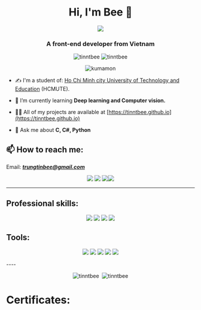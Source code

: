 <h1 align="center">Hi, I'm Bee 🐝</h1>
<p align="center"><img src="https://img.icons8.com/color/48/000000/vietnam-circular.png"/></p>
<h3 align="center">A front-end developer from Vietnam </h3>

<p align="center"> <img src="https://komarev.com/ghpvc/?username=tinntbee" alt="tinntbee" /> <img src="https://badges.pufler.dev/repos/TienNHM" alt="tinntbee" /> </p>

<p align="center"> <img src="https://media.tenor.com/images/d556bb92a91505ac319b8a9af065917c/tenor.gif" alt="kumamon" /></p>

- ✍ I'm a student of: [Ho Chi Minh city University of Technology and Education](https://hcmute.edu.vn) (HCMUTE).

- 🌱 I’m currently learning **Deep learning and Computer vision.**

- 👨‍💻 All of my projects are available at [https://tinntbee.github.io](https://tinntbee.github.io)

- 💬 Ask me about **C, C#, Python**

## 📫 How to reach me:
Email: [***trungtinbee@gmail.com***](mailto:trungtinbee@gmail.com)
<p align="center">
  <a href="https://www.facebook.com/trungtin.27" alt="Facebook"><img src="https://img.icons8.com/fluent/48/000000/facebook-new.png" target="_blank" /></a> <a href="https://github.com/tinntbee" alt="Github"><img src="https://img.icons8.com/fluent/48/000000/github.png"/></a> <a href="https://www.youtube.com/channel/UC3X9wOHoePwdODTygwwogiQ" alt="Youtube channel" target="_blank" ><img src="https://img.icons8.com/fluent/48/000000/youtube-play.png"/></a><a href="https://linkedin.com/in/tinntbee" target="_blank"><img src="https://img.icons8.com/fluent/48/000000/linkedin.png"/></a>
</p>

-----

## Professional skills:
<p align="center"> 
  <img src="https://img.icons8.com/color/48/000000/c-programming.png"/>
  <img src="https://img.icons8.com/color/48/000000/c-plus-plus-logo.png"/>
  <img src="https://img.icons8.com/color/48/000000/c-sharp-logo.png"/>
  <img src="https://img.icons8.com/color/48/000000/java-coffee-cup-logo.png"/>
</p>

## Tools:
<p align="center">
  <img src="https://img.icons8.com/color/48/000000/git.png"/>
  <img src="https://img.icons8.com/color/48/000000/github-2.png"/>
  <img src="https://img.icons8.com/color/48/000000/visual-studio-code-2019.png"/>
  <img src="https://img.icons8.com/color/48/000000/visual-studio-2019.png"/>
  <img src="https://img.icons8.com/color/48/000000/trello.png"/>
</p>
----

<p align="center">
  <img src="https://github-readme-stats.vercel.app/api/top-langs/?username=tinntbee&layout=compact&hide=CSS&langs_count=10&custom_title=Top%20ngôn%20ngữ%20được%20dùng" alt="tinntbee" />&nbsp;
  <img src="https://github-readme-stats.vercel.app/api?username=tinntbee&show_icons=true&count_private=true&include_all_commits=true&custom_title=Hoạt%20động%20trên%20Github" alt="tinntbee" />
</p>


# Certificates:
